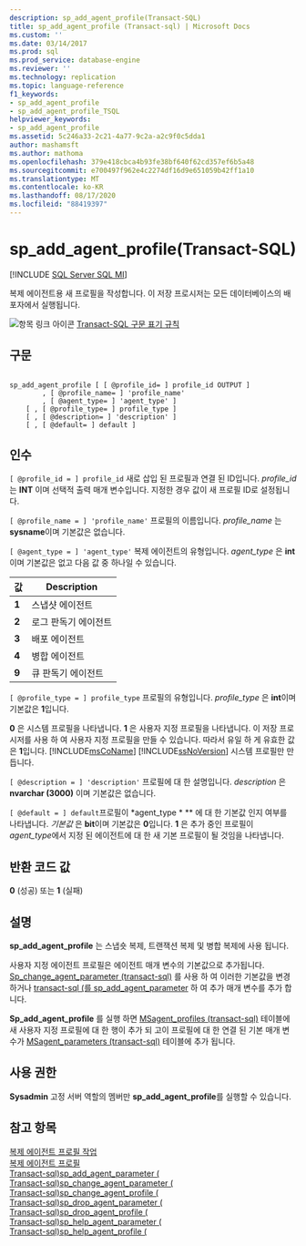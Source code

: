 ```yaml
---
description: sp_add_agent_profile(Transact-SQL)
title: sp_add_agent_profile (Transact-sql) | Microsoft Docs
ms.custom: ''
ms.date: 03/14/2017
ms.prod: sql
ms.prod_service: database-engine
ms.reviewer: ''
ms.technology: replication
ms.topic: language-reference
f1_keywords:
- sp_add_agent_profile
- sp_add_agent_profile_TSQL
helpviewer_keywords:
- sp_add_agent_profile
ms.assetid: 5c246a33-2c21-4a77-9c2a-a2c9f0c5dda1
author: mashamsft
ms.author: mathoma
ms.openlocfilehash: 379e418cbca4b93fe38bf640f62cd357ef6b5a48
ms.sourcegitcommit: e700497f962e4c2274df16d9e651059b42ff1a10
ms.translationtype: MT
ms.contentlocale: ko-KR
ms.lasthandoff: 08/17/2020
ms.locfileid: "88419397"
---
```

# <a name="sp_add_agent_profile-transact-sql"></a>sp_add_agent_profile(Transact-SQL)
[!INCLUDE [SQL Server SQL MI](../../includes/applies-to-version/sql-asdbmi.md)]

  복제 에이전트용 새 프로필을 작성합니다. 이 저장 프로시저는 모든 데이터베이스의 배포자에서 실행됩니다.  
  
 ![항목 링크 아이콘](../../database-engine/configure-windows/media/topic-link.gif "항목 링크 아이콘") [Transact-SQL 구문 표기 규칙](../../t-sql/language-elements/transact-sql-syntax-conventions-transact-sql.md)  
  
## <a name="syntax"></a>구문  
  
```  
  
sp_add_agent_profile [ [ @profile_id= ] profile_id OUTPUT ]  
        , [ @profile_name= ] 'profile_name'   
        , [ @agent_type= ] 'agent_type' ]   
    [ , [ @profile_type= ] profile_type ]  
    [ , [ @description= ] 'description' ]  
    [ , [ @default= ] default ]  
```  
  
## <a name="arguments"></a>인수  
`[ @profile_id = ] profile_id` 새로 삽입 된 프로필과 연결 된 ID입니다. *profile_id* 는 **INT** 이며 선택적 출력 매개 변수입니다. 지정한 경우 값이 새 프로필 ID로 설정됩니다.  
  
`[ @profile_name = ] 'profile_name'` 프로필의 이름입니다. *profile_name* 는 **sysname**이며 기본값은 없습니다.  
  
`[ @agent_type = ] 'agent_type'` 복제 에이전트의 유형입니다. *agent_type* 은 **int**이며 기본값은 없고 다음 값 중 하나일 수 있습니다.  
  
|값|Description|  
|-----------|-----------------|  
|**1**|스냅샷 에이전트|  
|**2**|로그 판독기 에이전트|  
|**3**|배포 에이전트|  
|**4**|병합 에이전트|  
|**9**|큐 판독기 에이전트|  
  
`[ @profile_type = ] profile_type` 프로필의 유형입니다. *profile_type* 은 **int**이며 기본값은 **1**입니다.  
  
 **0** 은 시스템 프로필을 나타냅니다. **1** 은 사용자 지정 프로필을 나타냅니다. 이 저장 프로시저를 사용 하 여 사용자 지정 프로필을 만들 수 있습니다. 따라서 유일 하 게 유효한 값은 **1**입니다. [!INCLUDE[msCoName](../../includes/msconame-md.md)] [!INCLUDE[ssNoVersion](../../includes/ssnoversion-md.md)] 시스템 프로필만 만듭니다.  
  
`[ @description = ] 'description'` 프로필에 대 한 설명입니다. *description* 은 **nvarchar (3000)** 이며 기본값은 없습니다.  
  
`[ @default = ] default`프로필이 *agent_type * ** 에 대 한 기본값 인지 여부를 나타냅니다. *기본값* 은 **bit**이며 기본값은 **0**입니다. **1** 은 추가 중인 프로필이 *agent_type*에서 지정 된 에이전트에 대 한 새 기본 프로필이 될 것임을 나타냅니다.  
  
## <a name="return-code-values"></a>반환 코드 값  
 **0** (성공) 또는 **1** (실패)  
  
## <a name="remarks"></a>설명  
 **sp_add_agent_profile** 는 스냅숏 복제, 트랜잭션 복제 및 병합 복제에 사용 됩니다.  
  
 사용자 지정 에이전트 프로필은 에이전트 매개 변수의 기본값으로 추가됩니다. [Sp_change_agent_parameter &#40;transact-sql&#41;](../../relational-databases/system-stored-procedures/sp-change-agent-parameter-transact-sql.md) 를 사용 하 여 이러한 기본값을 변경 하거나 [transact-sql &#40;를 sp_add_agent_parameter](../../relational-databases/system-stored-procedures/sp-add-agent-parameter-transact-sql.md) 하 여 추가 매개 변수를 추가 합니다.  
  
 **Sp_add_agent_profile** 를 실행 하면 [MSagent_profiles &#40;transact-sql&#41;](../../relational-databases/system-tables/msagent-profiles-transact-sql.md) 테이블에 새 사용자 지정 프로필에 대 한 행이 추가 되 고이 프로필에 대 한 연결 된 기본 매개 변수가 [MSagent_parameters &#40;transact-sql&#41;](../../relational-databases/system-tables/msagent-parameters-transact-sql.md) 테이블에 추가 됩니다.  
  
## <a name="permissions"></a>사용 권한  
 **Sysadmin** 고정 서버 역할의 멤버만 **sp_add_agent_profile**를 실행할 수 있습니다.  
  
## <a name="see-also"></a>참고 항목  
 [복제 에이전트 프로필 작업](../../relational-databases/replication/agents/work-with-replication-agent-profiles.md)   
 [복제 에이전트 프로필](../../relational-databases/replication/agents/replication-agent-profiles.md)   
 [Transact-sql&#41;sp_add_agent_parameter &#40;](../../relational-databases/system-stored-procedures/sp-add-agent-parameter-transact-sql.md)   
 [Transact-sql&#41;sp_change_agent_parameter &#40;](../../relational-databases/system-stored-procedures/sp-change-agent-parameter-transact-sql.md)   
 [Transact-sql&#41;sp_change_agent_profile &#40;](../../relational-databases/system-stored-procedures/sp-change-agent-profile-transact-sql.md)   
 [Transact-sql&#41;sp_drop_agent_parameter &#40;](../../relational-databases/system-stored-procedures/sp-drop-agent-parameter-transact-sql.md)   
 [Transact-sql&#41;sp_drop_agent_profile &#40;](../../relational-databases/system-stored-procedures/sp-drop-agent-profile-transact-sql.md)   
 [Transact-sql&#41;sp_help_agent_parameter &#40;](../../relational-databases/system-stored-procedures/sp-help-agent-parameter-transact-sql.md)   
 [Transact-sql&#41;sp_help_agent_profile &#40;](../../relational-databases/system-stored-procedures/sp-help-agent-profile-transact-sql.md)  
  
  
